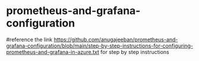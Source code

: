 # prometheus-and-grafana-configuration

#reference the link https://github.com/anugajeeban/prometheus-and-grafana-configuration/blob/main/step-by-step-instructions-for-configuring-prometheus-and-grafana-in-azure.txt for step by step instructions
